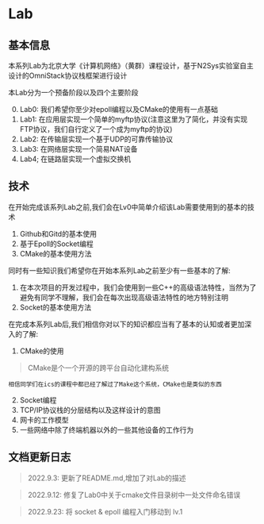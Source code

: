 # Lab

## 基本信息

本系列Lab为北京大学《计算机网络》（黄群）课程设计，基于N2Sys实验室自主设计的OmniStack协议栈框架进行设计

本Lab分为一个预备阶段以及四个主要阶段

0. Lab0: 我们希望你至少对epoll编程以及CMake的使用有一点基础
1. Lab1: 在应用层实现一个简单的myftp协议(注意这里为了简化，并没有实现FTP协议，我们自行定义了一个成为myftp的协议)
2. Lab2: 在传输层实现一个基于UDP的可靠传输协议
3. Lab3: 在网络层实现一个简易NAT设备
4. Lab4; 在链路层实现一个虚拟交换机

## 技术

在开始完成该系列Lab之前,我们会在Lv0中简单介绍该Lab需要使用到的基本的技术

1. Github和Gitd的基本使用
2. 基于Epoll的Socket编程
3. CMake的基本使用方法

同时有一些知识我们希望你在开始本系列Lab之前至少有一些基本的了解:

1. 在本次项目的开发过程中，我们会使用到一些C++的高级语法特性，当然为了避免有同学不理解，我们会在每次出现高级语法特性的地方特别注明
2. Socket的基本使用方法

在完成本系列Lab后,我们相信你对以下的知识都应当有了基本的认知或者更加深入的了解:

1. CMake的使用
> CMake是个一个开源的跨平台自动化建构系统

    相信同学们在ics的课程中都已经了解过了Make这个系统，CMake也是类似的东西
2. Socket编程
3. TCP/IP协议栈的分层结构以及这样设计的意图
4. 网卡的工作模型
5. 一些网络中除了终端机器以外的一些其他设备的工作行为

## 文档更新日志

> 2022.9.3: 更新了README.md,增加了对Lab的描述

> 2022.9.12: 修复了Lab0中关于cmake文件目录树中一处文件命名错误

> 2022.9.23: 将 socket & epoll 编程入门移动到 lv.1
